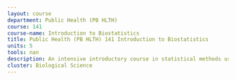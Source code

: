 ```yaml
---
layout: course 
department: Public Health (PB HLTH)
course: 141
course-name: Introduction to Biostatistics
title: Public Health (PB HLTH) 141 Introduction to Biostatistics
units: 5
tools: nan
description: An intensive introductory course in statistical methods used in applied research. Emphasis on principles of statistical reasoning, underlying assumptions, and careful interpretation of results. Topics covered - descriptive statistics, graphical displays of data, introduction to probability, expectations and variance of ramdom variables, confidence intervals and tests for means, differences of means, proportions, differences of proportions, chi-square tests for categorical variables, regression and multiple regression, an introduction to analysis of variance. Statistical software will be used to supplement hand calculation. Students who successfully complete Public Health 141 are prepared to continue their biostatistics course work in 200-level courses. With the approval of their degree program, MPH students may use Public Health 141 to fulfill the biostatistics course requirement (contact program manager for approval). Public Health 141 also fulfills the biostatistics course requirement for the Public Health Undergraduate Major.
cluster: Biological Science
---
```

